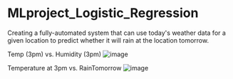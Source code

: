 # MLproject_Logistic_Regression
Creating a fully-automated system that can use today's weather data for a given location to predict whether it will rain at the location tomorrow.

Temp (3pm) vs. Humidity (3pm)
![image](https://user-images.githubusercontent.com/72297106/124146675-9f314080-daab-11eb-9f36-3dd288e41061.png)


Temperature at 3pm vs. RainTomorrow
![image](https://user-images.githubusercontent.com/72297106/124146855-cd168500-daab-11eb-8092-b6dc1a95f0f9.png)



